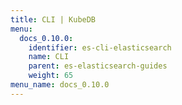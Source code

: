 ```yaml
---
title: CLI | KubeDB
menu:
  docs_0.10.0:
    identifier: es-cli-elasticsearch
    name: CLI
    parent: es-elasticsearch-guides
    weight: 65
menu_name: docs_0.10.0
---
```


